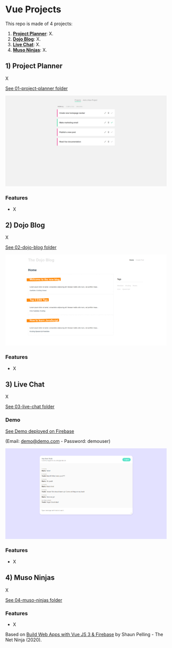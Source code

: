 # Vue Projects

This repo is made of 4 projects:

1. [**Project Planner**](#projectplanner): X.
2. [**Dojo Blog**](#dojoblog): X.
3. [**Live Chat**](#livechat): X.
4. [**Muso Ninjas**](#musoninjas): X.

## <a name="projectplanner"></a>1) Project Planner

X

[See 01-project-planner folder](https://github.com/solygambas/vue-projects/tree/main/01-project-planner)

<p align="center">
    <a href="https://github.com/solygambas/vue-projects/tree/main/01-project-planner">
        <img src="01-project-planner/screenshot.png">
    </a>
</p>

### Features

- X

## <a name="dojoblog"></a>2) Dojo Blog

X

[See 02-dojo-blog folder](https://github.com/solygambas/vue-projects/tree/main/02-dojo-blog)

<p align="center">
    <a href="https://github.com/solygambas/vue-projects/tree/main/02-dojo-blog">
        <img src="02-dojo-blog/screenshot.png">
    </a>
</p>

### Features

- X

## <a name="livechat"></a>3) Live Chat

X

[See 03-live-chat folder](https://github.com/solygambas/vue-projects/tree/main/03-live-chat)

### Demo

[See Demo deployed on Firebase](https://vue-projects-54fbf.web.app/)

(Email: demo@demo.com - Password: demouser)

<p align="center">
    <a href="https://github.com/solygambas/vue-projects/tree/main/03-live-chat">
        <img src="03-live-chat/screenshot.png">
    </a>
</p>

### Features

- X

## <a name="musoninjas"></a>4) Muso Ninjas

X

[See 04-muso-ninjas folder](https://github.com/solygambas/vue-projects/tree/main/04-muso-ninjas)

<!-- <p align="center">
    <a href="https://github.com/solygambas/vue-projects/tree/main/04-muso-ninjas">
        <img src="04-muso-ninjas/screenshot.png">
    </a>
</p> -->

### Features

- X

Based on [Build Web Apps with Vue JS 3 & Firebase](https://www.udemy.com/course/build-web-apps-with-vuejs-firebase/) by Shaun Pelling - The Net Ninja (2020).
